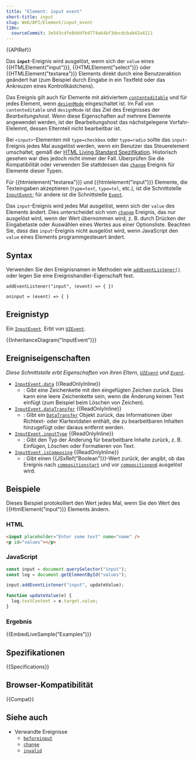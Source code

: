 ```yaml
---
title: "Element: input event"
short-title: input
slug: Web/API/Element/input_event
l10n:
  sourceCommit: 3e543cdfe8dddfb4774a64bf3decdcbab42a4111
---
```


{{APIRef}}

Das **`input`**-Ereignis wird ausgelöst, wenn sich der `value` eines {{HTMLElement("input")}}, {{HTMLElement("select")}} oder {{HTMLElement("textarea")}} Elements direkt durch eine Benutzeraktion geändert hat (zum Beispiel durch Eingabe in ein Textfeld oder das Ankreuzen eines Kontrollkästchens).

Das Ereignis gilt auch für Elemente mit aktiviertem [`contenteditable`](/de/docs/Web/API/HTMLElement/contentEditable) und für jedes Element, wenn [`designMode`](/de/docs/Web/API/Document/designMode) eingeschaltet ist. Im Fall von `contenteditable` und `designMode` ist das Ziel des Ereignisses der _Bearbeitungshost_. Wenn diese Eigenschaften auf mehrere Elemente angewendet werden, ist der Bearbeitungshost das nächstgelegene Vorfahr-Elelemnt, dessen Elternteil nicht bearbeitbar ist.

Bei `<input>`-Elementen mit `type=checkbox` oder `type=radio` sollte das `input`-Ereignis jedes Mal ausgelöst werden, wenn ein Benutzer das Steuerelement umschaltet, gemäß der [HTML Living Standard Spezifikation](https://html.spec.whatwg.org/multipage/input.html#the-input-element:event-input-2). Historisch gesehen war dies jedoch nicht immer der Fall. Überprüfen Sie die Kompatibilität oder verwenden Sie stattdessen das [`change`](/de/docs/Web/API/HTMLElement/change_event) Ereignis für Elemente dieser Typen.

Für {{htmlelement("textarea")}} und {{htmlelement("input")}} Elemente, die Texteingaben akzeptieren (`type=text`, `type=tel`, etc.), ist die Schnittstelle [`InputEvent`](/de/docs/Web/API/InputEvent); für andere ist die Schnittstelle [`Event`](/de/docs/Web/API/Event).

Das `input`-Ereignis wird jedes Mal ausgelöst, wenn sich der `value` des Elements ändert. Dies unterscheidet sich vom [`change`](/de/docs/Web/API/HTMLElement/change_event) Ereignis, das nur ausgelöst wird, wenn der Wert übernommen wird, z. B. durch Drücken der Eingabetaste oder Auswählen eines Wertes aus einer Optionsliste. Beachten Sie, dass das `input`-Ereignis nicht ausgelöst wird, wenn JavaScript den `value` eines Elements programmgesteuert ändert.

## Syntax

Verwenden Sie den Ereignisnamen in Methoden wie [`addEventListener()`](/de/docs/Web/API/EventTarget/addEventListener) oder legen Sie eine Ereignishandler-Eigenschaft fest.

```js-nolint
addEventListener("input", (event) => { })

oninput = (event) => { }
```

## Ereignistyp

Ein [`InputEvent`](/de/docs/Web/API/InputEvent). Erbt von [`UIEvent`](/de/docs/Web/API/UIEvent).

{{InheritanceDiagram("InputEvent")}}

## Ereigniseigenschaften

_Diese Schnittstelle erbt Eigenschaften von ihren Eltern, [`UIEvent`](/de/docs/Web/API/UIEvent) und [`Event`](/de/docs/Web/API/Event)._

- [`InputEvent.data`](/de/docs/Web/API/InputEvent/data) {{ReadOnlyInline}}
  - : Gibt eine Zeichenkette mit den eingefügten Zeichen zurück. Dies kann eine leere Zeichenkette sein, wenn die Änderung keinen Text einfügt (zum Beispiel beim Löschen von Zeichen).
- [`InputEvent.dataTransfer`](/de/docs/Web/API/InputEvent/dataTransfer) {{ReadOnlyInline}}
  - : Gibt ein [`DataTransfer`](/de/docs/Web/API/DataTransfer) Objekt zurück, das Informationen über Richtext- oder Klartextdaten enthält, die zu bearbeitbaren Inhalten hinzugefügt oder daraus entfernt werden.
- [`InputEvent.inputType`](/de/docs/Web/API/InputEvent/inputType) {{ReadOnlyInline}}
  - : Gibt den Typ der Änderung für bearbeitbare Inhalte zurück, z. B. Einfügen, Löschen oder Formatieren von Text.
- [`InputEvent.isComposing`](/de/docs/Web/API/InputEvent/isComposing) {{ReadOnlyInline}}
  - : Gibt einen {{JSxRef("Boolean")}}-Wert zurück, der angibt, ob das Ereignis nach [`compositionstart`](/de/docs/Web/API/Element/compositionstart_event) und vor [`compositionend`](/de/docs/Web/API/Element/compositionend_event) ausgelöst wird.

## Beispiele

Dieses Beispiel protokolliert den Wert jedes Mal, wenn Sie den Wert des {{HtmlElement("input")}} Elements ändern.

### HTML

```html
<input placeholder="Enter some text" name="name" />
<p id="values"></p>
```

### JavaScript

```js
const input = document.querySelector("input");
const log = document.getElementById("values");

input.addEventListener("input", updateValue);

function updateValue(e) {
  log.textContent = e.target.value;
}
```

### Ergebnis

{{EmbedLiveSample("Examples")}}

## Spezifikationen

{{Specifications}}

## Browser-Kompatibilität

{{Compat}}

## Siehe auch

- Verwandte Ereignisse
  - [`beforeinput`](/de/docs/Web/API/Element/beforeinput_event)
  - [`change`](/de/docs/Web/API/HTMLElement/change_event)
  - [`invalid`](/de/docs/Web/API/HTMLInputElement/invalid_event)
